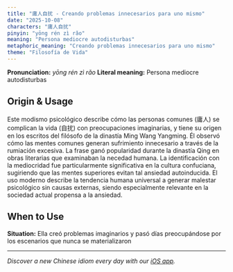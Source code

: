 ```yaml
---
title: "庸人自扰 - Creando problemas innecesarios para uno mismo"
date: "2025-10-08"
characters: "庸人自扰"
pinyin: "yōng rén zì rǎo"
meaning: "Persona mediocre autodisturbas"
metaphoric_meaning: "Creando problemas innecesarios para uno mismo"
theme: "Filosofía de Vida"
---
```


**Pronunciation:** *yōng rén zì rǎo*
**Literal meaning:** Persona mediocre autodisturbas

## Origin & Usage

Este modismo psicológico describe cómo las personas comunes (庸人) se complican la vida (自扰) con preocupaciones imaginarias, y tiene su origen en los escritos del filósofo de la dinastía Ming Wang Yangming. Él observó cómo las mentes comunes generan sufrimiento innecesario a través de la rumiación excesiva. La frase ganó popularidad durante la dinastía Qing en obras literarias que examinaban la necedad humana. La identificación con la mediocridad fue particularmente significativa en la cultura confuciana, sugiriendo que las mentes superiores evitan tal ansiedad autoinducida. El uso moderno describe la tendencia humana universal a generar malestar psicológico sin causas externas, siendo especialmente relevante en la sociedad actual propensa a la ansiedad.

## When to Use

**Situation:** Ella creó problemas imaginarios y pasó días preocupándose por los escenarios que nunca se materializaron

---

*Discover a new Chinese idiom every day with our [iOS app](https://apps.apple.com/us/app/daily-chinese-idioms/id6740611324).*
